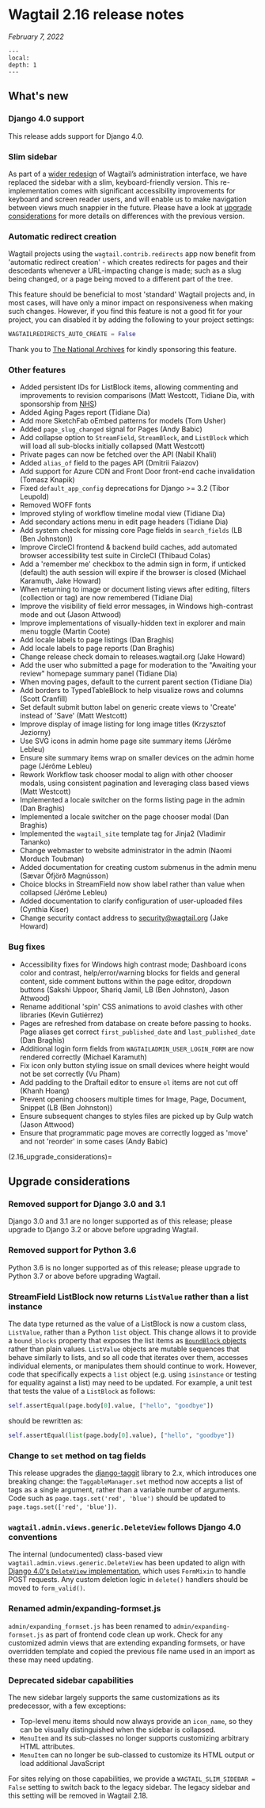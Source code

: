 # Wagtail 2.16 release notes

_February 7, 2022_

```{contents}
---
local:
depth: 1
---
```

## What's new

### Django 4.0 support

This release adds support for Django 4.0.

### Slim sidebar

As part of a [wider redesign](https://github.com/wagtail/wagtail/discussions/7739) of Wagtail’s administration interface, we have replaced the sidebar with a slim, keyboard-friendly version. This re-implementation comes with significant accessibility improvements for keyboard and screen reader users, and will enable us to make navigation between views much snappier in the future. Please have a look at [upgrade considerations](2.16_upgrade_considerations) for more details on differences with the previous version.

### Automatic redirect creation

Wagtail projects using the `wagtail.contrib.redirects` app now benefit from 'automatic redirect creation' - which creates redirects for pages and their descedants whenever a URL-impacting change is made; such as a slug being changed, or a page being moved to a different part of the tree.

This feature should be beneficial to most 'standard' Wagtail projects and, in most cases, will have only a minor impact on responsiveness when making such changes. However, if you find this feature is not a good fit for your project, you can disabled it by adding the following to your project settings:

```python
WAGTAILREDIRECTS_AUTO_CREATE = False
```

Thank you to [The National Archives](https://www.nationalarchives.gov.uk) for kindly sponsoring this feature.

### Other features

 * Added persistent IDs for ListBlock items, allowing commenting and improvements to revision comparisons (Matt Westcott, Tidiane Dia, with sponsorship from [NHS](https://www.nhs.uk/))
 * Added Aging Pages report (Tidiane Dia)
 * Add more SketchFab oEmbed patterns for models (Tom Usher)
 * Added `page_slug_changed` signal for Pages (Andy Babic)
 * Add collapse option to `StreamField`, `StreamBlock`, and `ListBlock` which will load all sub-blocks initially collapsed (Matt Westcott)
 * Private pages can now be fetched over the API (Nabil Khalil)
 * Added `alias_of` field to the pages API (Dmitrii Faiazov)
 * Add support for Azure CDN and Front Door front-end cache invalidation (Tomasz Knapik)
 * Fixed `default_app_config` deprecations for Django >= 3.2 (Tibor Leupold)
 * Removed WOFF fonts
 * Improved styling of workflow timeline modal view (Tidiane Dia)
 * Add secondary actions menu in edit page headers (Tidiane Dia)
 * Add system check for missing core Page fields in `search_fields` (LB (Ben Johnston))
 * Improve CircleCI frontend & backend build caches, add automated browser accessibility test suite in CircleCI (Thibaud Colas)
 * Add a 'remember me' checkbox to the admin sign in form, if unticked (default) the auth session will expire if the browser is closed (Michael Karamuth, Jake Howard)
 * When returning to image or document listing views after editing, filters (collection or tag) are now remembered (Tidiane Dia)
 * Improve the visibility of field error messages, in Windows high-contrast mode and out (Jason Attwood)
 * Improve implementations of visually-hidden text in explorer and main menu toggle (Martin Coote)
 * Add locale labels to page listings (Dan Braghis)
 * Add locale labels to page reports (Dan Braghis)
 * Change release check domain to releases.wagtail.org (Jake Howard)
 * Add the user who submitted a page for moderation to the "Awaiting your review" homepage summary panel (Tidiane Dia)
 * When moving pages, default to the current parent section (Tidiane Dia)
 * Add borders to TypedTableBlock to help visualize rows and columns (Scott Cranfill)
 * Set default submit button label on generic create views to 'Create' instead of 'Save' (Matt Westcott)
 * Improve display of image listing for long image titles (Krzysztof Jeziorny)
 * Use SVG icons in admin home page site summary items (Jérôme Lebleu)
 * Ensure site summary items wrap on smaller devices on the admin home page (Jérôme Lebleu)
 * Rework Workflow task chooser modal to align with other chooser modals, using consistent pagination and leveraging class based views (Matt Westcott)
 * Implemented a locale switcher on the forms listing page in the admin (Dan Braghis)
 * Implemented a locale switcher on the page chooser modal (Dan Braghis)
 * Implemented the `wagtail_site` template tag for Jinja2 (Vladimir Tananko)
 * Change webmaster to website administrator in the admin (Naomi Morduch Toubman)
 * Added documentation for creating custom submenus in the admin menu (Sævar Öfjörð Magnússon)
 * Choice blocks in StreamField now show label rather than value when collapsed (Jérôme Lebleu)
 * Added documentation to clarify configuration of user-uploaded files (Cynthia Kiser)
 * Change security contact address to security@wagtail.org (Jake Howard)

### Bug fixes

 * Accessibility fixes for Windows high contrast mode; Dashboard icons color and contrast, help/error/warning blocks for fields and general content, side comment buttons within the page editor, dropdown buttons (Sakshi Uppoor, Shariq Jamil, LB (Ben Johnston), Jason Attwood)
 * Rename additional 'spin' CSS animations to avoid clashes with other libraries (Kevin Gutiérrez)
 * Pages are refreshed from database on create before passing to hooks. Page aliases get correct `first_published_date` and `last_published_date` (Dan Braghis)
 * Additional login form fields from `WAGTAILADMIN_USER_LOGIN_FORM` are now rendered correctly (Michael Karamuth)
 * Fix icon only button styling issue on small devices where height would not be set correctly (Vu Pham)
 * Add padding to the Draftail editor to ensure `ol` items are not cut off (Khanh Hoang)
 * Prevent opening choosers multiple times for Image, Page, Document, Snippet (LB (Ben Johnston))
 * Ensure subsequent changes to styles files are picked up by Gulp watch (Jason Attwood)
 * Ensure that programmatic page moves are correctly logged as 'move' and not 'reorder' in some cases (Andy Babic)


(2.16_upgrade_considerations)=

## Upgrade considerations

### Removed support for Django 3.0 and 3.1

Django 3.0 and 3.1 are no longer supported as of this release; please upgrade to Django 3.2 or above before upgrading Wagtail.

### Removed support for Python 3.6

Python 3.6 is no longer supported as of this release; please upgrade to Python 3.7 or above before upgrading Wagtail.

### StreamField ListBlock now returns `ListValue` rather than a list instance

The data type returned as the value of a ListBlock is now a custom class, `ListValue`, rather than a Python `list` object. This change allows it to provide a `bound_blocks` property that exposes the list items as [`BoundBlock` objects](../advanced_topics/boundblocks_and_values) rather than plain values. `ListValue` objects are mutable sequences that behave similarly to lists, and so all code that iterates over them, accesses individual elements, or manipulates them should continue to work. However, code that specifically expects a `list` object (e.g. using `isinstance` or testing for equality against a list) may need to be updated. For example, a unit test that tests the value of a `ListBlock` as follows:

```python
self.assertEqual(page.body[0].value, ["hello", "goodbye"])
```

should be rewritten as:

```python
self.assertEqual(list(page.body[0].value), ["hello", "goodbye"])
```

### Change to `set` method on tag fields

This release upgrades the [django-taggit](https://django-taggit.readthedocs.io/en/latest/) library to 2.x, which introduces one breaking change: the `TaggableManager.set` method now accepts a list of tags as a single argument, rather than a variable number of arguments. Code such as `page.tags.set('red', 'blue')` should be updated to `page.tags.set(['red', 'blue'])`.

### `wagtail.admin.views.generic.DeleteView` follows Django 4.0 conventions

The internal (undocumented) class-based view `wagtail.admin.views.generic.DeleteView` has been updated to align with [Django 4.0's `DeleteView` implementation](https://docs.djangoproject.com/en/stable/releases/4.0/#deleteview-changes), which uses `FormMixin` to handle POST requests. Any custom deletion logic in `delete()` handlers should be moved to `form_valid()`.

### Renamed admin/expanding-formset.js

`admin/expanding_formset.js` has been renamed to `admin/expanding-formset.js` as part of frontend code clean up work. Check for any customized admin views that are extending expanding formsets, or have overridden template and copied the previous file name used in an import as these may need updating.

### Deprecated sidebar capabilities

The new sidebar largely supports the same customizations as its predecessor, with a few exceptions:

- Top-level menu items should now always provide an `icon_name`, so they can be visually distinguished when the sidebar is collapsed.
- `MenuItem` and its sub-classes no longer supports customizing arbitrary HTML attributes.
- `MenuItem` can no longer be sub-classed to customize its HTML output or load additional JavaScript

For sites relying on those capabilities, we provide a `WAGTAIL_SLIM_SIDEBAR = False` setting to switch back to the legacy sidebar. The legacy sidebar and this setting will be removed in Wagtail 2.18.

